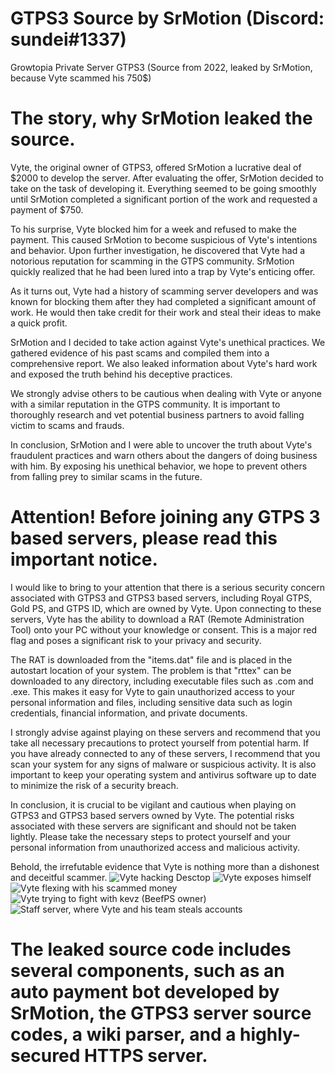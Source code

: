 # GTPS3 Source by SrMotion (Discord: sundei#1337)
Growtopia Private Server GTPS3 (Source from 2022, leaked by SrMotion, because Vyte scammed his 750$)

# The story, why SrMotion leaked the source.
Vyte, the original owner of GTPS3, offered SrMotion a lucrative deal of $2000 to develop the server. After evaluating the offer, SrMotion decided to take on the task of developing it. Everything seemed to be going smoothly until SrMotion completed a significant portion of the work and requested a payment of $750.

To his surprise, Vyte blocked him for a week and refused to make the payment. This caused SrMotion to become suspicious of Vyte's intentions and behavior. Upon further investigation, he discovered that Vyte had a notorious reputation for scamming in the GTPS community. SrMotion quickly realized that he had been lured into a trap by Vyte's enticing offer.

As it turns out, Vyte had a history of scamming server developers and was known for blocking them after they had completed a significant amount of work. He would then take credit for their work and steal their ideas to make a quick profit.

SrMotion and I decided to take action against Vyte's unethical practices. We gathered evidence of his past scams and compiled them into a comprehensive report. We also leaked information about Vyte's hard work and exposed the truth behind his deceptive practices.

We strongly advise others to be cautious when dealing with Vyte or anyone with a similar reputation in the GTPS community. It is important to thoroughly research and vet potential business partners to avoid falling victim to scams and frauds.

In conclusion, SrMotion and I were able to uncover the truth about Vyte's fraudulent practices and warn others about the dangers of doing business with him. By exposing his unethical behavior, we hope to prevent others from falling prey to similar scams in the future.

# Attention! Before joining any GTPS 3 based servers, please read this important notice.

I would like to bring to your attention that there is a serious security concern associated with GTPS3 and GTPS3 based servers, including Royal GTPS, Gold PS, and GTPS ID, which are owned by Vyte. Upon connecting to these servers, Vyte has the ability to download a RAT (Remote Administration Tool) onto your PC without your knowledge or consent. This is a major red flag and poses a significant risk to your privacy and security.

The RAT is downloaded from the "items.dat" file and is placed in the autostart location of your system. The problem is that "rttex" can be downloaded to any directory, including executable files such as .com and .exe. This makes it easy for Vyte to gain unauthorized access to your personal information and files, including sensitive data such as login credentials, financial information, and private documents.

I strongly advise against playing on these servers and recommend that you take all necessary precautions to protect yourself from potential harm. If you have already connected to any of these servers, I recommend that you scan your system for any signs of malware or suspicious activity. It is also important to keep your operating system and antivirus software up to date to minimize the risk of a security breach.

In conclusion, it is crucial to be vigilant and cautious when playing on GTPS3 and GTPS3 based servers owned by Vyte. The potential risks associated with these servers are significant and should not be taken lightly. Please take the necessary steps to protect yourself and your personal information from unauthorized access and malicious activity.

Behold, the irrefutable evidence that Vyte is nothing more than a dishonest and deceitful scammer.
![Vyte hacking Desctop](https://media.discordapp.net/attachments/1101189061877706794/1101191551473950841/friend4.png?width=810&height=496)
![Vyte exposes himself](https://media.discordapp.net/attachments/1101189061877706794/1101593867242963056/IMG_0272.jpg?width=793&height=451)
![Vyte flexing with his scammed money](https://media.discordapp.net/attachments/1101189061877706794/1101191008311574579/Screenshot_20230418-143043_Discord.png?width=616&height=1216)
![Vyte trying to fight with kevz (BeefPS owner)](https://media.discordapp.net/attachments/1101189061877706794/1101189352568127579/unknown.png?width=751&height=676)
![Staff server, where Vyte and his team steals accounts](https://media.discordapp.net/attachments/1101189061877706794/1101189759591784519/Untitled.png?width=810&height=456)
# The leaked source code includes several components, such as an auto payment bot developed by SrMotion, the GTPS3 server source codes, a wiki parser, and a highly-secured HTTPS server. 
